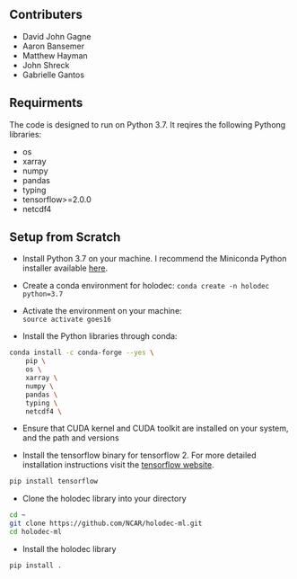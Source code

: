 ## Contributers 
* David John Gagne
* Aaron Bansemer
* Matthew Hayman
* John Shreck 
* Gabrielle Gantos

## Requirments
The code is designed to run on Python 3.7. It reqires the following Pythong libraries:
* os
* xarray
* numpy 
* pandas
* typing
* tensorflow>=2.0.0
* netcdf4

## Setup from Scratch

* Install Python 3.7 on your machine. I recommend the Miniconda Python installer available
[here](https://docs.conda.io/en/latest/miniconda.html).

* Create a conda environment for holodec:  `conda create -n holodec python=3.7`

* Activate the environment on your machine:  
`source activate goes16`

* Install the Python libraries through conda:

```bash
conda install -c conda-forge --yes \
    pip \
    os \
    xarray \
    numpy \
    pandas \
    typing \
    netcdf4 \
```

* Ensure that CUDA kernel and CUDA toolkit are installed on your system, and the path and versions 

* Install the tensorflow binary for tensorflow 2. For more detailed installation instructions 
visit the [tensorflow website](https://www.tensorflow.org/install/gpu).
```bash
pip install tensorflow
```

* Clone the holodec library into your directory
```bash
cd ~
git clone https://github.com/NCAR/holodec-ml.git
cd holodec-ml
```

* Install the holodec library
```bash
pip install .
```






